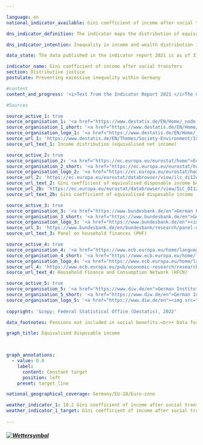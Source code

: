 ```yaml
---

language: en    
national_indicator_available: Gini coefficient of income after social transfers    

dns_indicator_definition: The indicator maps the distribution of equivalised disposable income per capita using Gini coefficients.    

dns_indicator_intention: Inequality in income and wealth distribution is a generally accepted feature of a dynamic market economy. However, the income and wealth gap must remain moderate, and social inclusion must be guaranteed for all. By means of suitable framework conditions as well as the strategic redistribution of income through taxes and social benefits, the goal is to bring the Gini coefficient for equivalised disposable incomes below that of the EU-28 by 2030.    

data_state: The data published in the indicator report 2021 is as of 31.12.2020. The data shown on the DNS-Online-Platform is updated regularly, so that more current data may be available online than published in the indicator report 2021.    

indicator_name: Gini coefficient of income after social transfers    
section: Distributive justice    
postulate: Preventing excessive inequality within Germany    

#content     
content_and_progress: '<i>Text from the Indicator Report 2021 </i>The Gini coefficient is a statistical measure of income inequality. It has a value between 0 and 1. If everyone had exactly the same income, the coefficient would be 0. If all of the income went to a single person – the situation of maximum inequality – it would have a value of 1. The smaller the Gini coefficient, the greater the equality in income distribution.<br>Equivalised income is a value derived from the total income of a household and the number and age of the people living on that income. With the help of an equivalence scale, the incomes are weighted according to household size and composition, as the shared use of living space and household appliances results in savings. With the equivalised income then allocated equally to each household member, it becomes possible to compare people’s incomes independently of age or household size. A household’s equivalised disposable income is the income, including social transfers, which remains after taxes and other deductions, and is therefore the income available for spending and saving. A distinction must be made between this measure and equivalised income before social transfers, which looks at disposable income without any possible welfare payments, such as unemployment benefit or housing assistance, or market income, which is calculated before taxes, social contributions and social benefits. In none of these ways of looking at income is a differentiation made between the sources of income, i.e. whether it takes the form of wages, rental income or capital gains.<br>The data used to calculate equivalised income come from the annual harmonised European statistics on income and living conditions (EU-SILC).<br>The wealth distribution figures are taken from the Household Finance and Consumption Survey (HFCS) conducted on an irregular basis by the European Central Bank. The fact that households with high incomes and/or extensive assets are under-represented in voluntary sample surveys is compensated for methodologically. Therefore, this methodology, the values for income as well as for assets in Germany can be compared with those in Europe or the euro area. Since no Gini coefficient is calculated for market income from the EU-SILC, data from the German Socio-Economic Panel (SOEP) held by the German Institute for Economic Research are used instead.<br>As in previous years, the Gini coefficient for equivalised disposable income in Germany for 2019 (0.297) is close to the value for the EU as a whole (0.307) and has remained stable. There are therefore no significant differences in income distribution to be discerned between Germany and Europe as a whole. At 0.297, the Gini coefficient for equivalised disposable income remains clearly below that for equivalised income before social benefits (0.352). As expected, the 2017 Gini coefficient for market income was higher, at 0.500. Social benefits, social insurance and taxes in Germany contribute considerably to reducing inequalities in disposable income.<br>Measured by the relevant Gini coefficients, the distribution of wealth in Germany, at 0.739 in 2017, is considerably less equal than that of income. In this context, virtually no change can be detected over time (2010: 0.758 and 2014: 0.762). The equivalent value for the euro area in 2017 was lower than Germany’s, at 0.695. However, the impression of above-average wealth inequality is qualified by several factors not covered by the Gini coefficient. For instance, the assessment of wealth does not take future pension entitlements into account. Moreover, Germany’s higher level of protection for tenants means that people here are more likely to rent rather than own their homes compared with other European countries.'    

#Sources    

source_active_1: true
source_organisation_1: '<a href="https://www.destatis.de/EN/Home/_node.html">Federal Statistical Office</a>'
source_organisation_1_short: '<a href="https://www.destatis.de/EN/Home/_node.html">Federal Statistical Office</a>'
source_organisation_logo_1: '<a href="https://www.destatis.de/EN/Home/_node.html"><img src="ttps://g205sdgs.github.io/sdg-indicators/public/logosEn/destatis.png" alt="Federal Statistical Office" title=" Click here to visit the homepage of the organizationFederal Statistical Office" style="height:60px; width:148px; border: transparent"/></a>'
source_url_1: 'https://www.destatis.de/EN/Themes/Society-Environment/Income-Consumption-Living-Conditions/Living-Conditions-Risk-Poverty/Tables/income-distribution-mz-silc.html'
source_url_text_1: Income distribution (equivalised net income)

source_active_2: true
source_organisation_2: '<a href="https://ec.europa.eu/eurostat/home">Eurostat</a>'
source_organisation_2_short: '<a href="https://ec.europa.eu/eurostat/home">Eurostat</a>'
source_organisation_logo_2: '<a href="https://ec.europa.eu/eurostat/home"><img src="ttps://g205sdgs.github.io/sdg-indicators/public/logosEn/eurostat.png" alt="Eurostat" title=" Click here to visit the homepage of the organizationEurostat" style="height:60px; width:148px; border: transparent"/></a>'
source_url_2: 'https://ec.europa.eu/eurostat/databrowser/view/ilc_di12c/default/table?lang=en'
source_url_text_2: Gini coefficient of equivalised disposable income before social transfers (pensions excluded from social transfers)
source_url_2b: 'https://ec.europa.eu/eurostat/databrowser/view/ILC_DI12/default/table?lang=en&category=livcon.ilc.ilc_ie.ilc_iei'
source_url_text_2b: Gini coefficient of equivalised disposable income

source_active_3: true
source_organisation_3: '<a href="https://www.bundesbank.de/en">German Federal Bank</a>'
source_organisation_3_short: '<a href="https://www.bundesbank.de/en">German Federal Bank</a>'
source_organisation_logo_3: '<a href="https://www.bundesbank.de/en"><img src="ttps://g205sdgs.github.io/sdg-indicators/public/logosEn/bundesbank.png" alt="German Federal Bank" title=" Click here to visit the homepage of the organizationGerman Federal Bank" style="height:60px; width:148px; border: transparent"/></a>'
source_url_3: 'https://www.bundesbank.de/en/bundesbank/research/panel-on-household-finances'
source_url_text_3: Panel on household finances (PHF)

source_active_4: true
source_organisation_4: '<a href="https://www.ecb.europa.eu/home/languagepolicy/html/index.en.html">European Central Bank</a>'
source_organisation_4_short: '<a href="https://www.ecb.europa.eu/home/languagepolicy/html/index.en.html">European Central Bank</a>'
source_organisation_logo_4: '<a href="https://www.ecb.europa.eu/home/languagepolicy/html/index.en.html"><img src="ttps://g205sdgs.github.io/sdg-indicators/public/logosEn/ezb.png" alt="European Central Bank" title=" Click here to visit the homepage of the organizationEuropean Central Bank" style="height:60px; width:148px; border: transparent"/></a>'
source_url_4: 'https://www.ecb.europa.eu/pub/economic-research/research-networks/html/researcher_hfcn.en.html'
source_url_text_4: Household Finance and Consumption Network (HFCN)

source_active_5: true
source_organisation_5: '<a href="https://www.diw.de/en">German Institute for Economic Research</a>'
source_organisation_5_short: '<a href="https://www.diw.de/en">German Institute for Economic Research</a>'
source_organisation_logo_5: '<a href="https://www.diw.de/en"><img src="ttps://g205sdgs.github.io/sdg-indicators/public/logosEn/diw.png" alt="German Institute for Economic Research" title=" Click here to visit the homepage of the organizationGerman Institute for Economic Research" style="height:60px; width:148px; border: transparent"/></a>'
    
copyright: '&copy; Federal Statistical Office (Destatis), 2022'    

data_footnotes: Pensions not included in social benefits.<br>• Data for the EU with the respective member states in the reporting year (until 2019 EU-28 from 2020 EU-27).<br>• Due to methodological changes, the results from 2020 are only comparable with previous years to a limited extent.<br>• 2021 provisional data.    

graph_title: Equivalised disposable income    

    

graph_annotations:
  - value: 0.0
    label:
      content: Constant target
      position: left
    preset: target_line    

national_geographical_coverage: Germany/EU-28/Euro-zone    

weather_indicator_1: 10.2 Gini coefficient of income after social transfers
weather_indicator_1_target: Gini coefficient of income after social transfers to be below the EU28 figure by 2030
    
---
```



<div>
  <div class="my-header">
    <h5>
      <a href="www.dnsUpgradeEnvironment.github.io/dns-indicators/en/status"><img src="https://g205sdgs.github.io/sdg-indicators/public/Wettersymbole/Blitz.png" title="Text will follow soon" alt="Wettersymbol"/>
      </a>
    </h5>
  </div>
  <div class="my-header-note">
  </div>
</div>